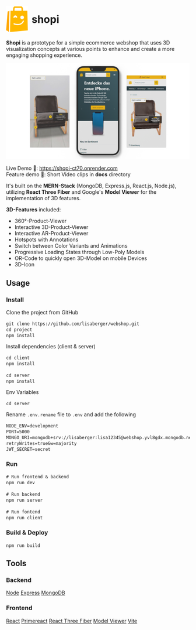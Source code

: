 # <span style="display: flex; align-items: center"><img style="margin-right: 10px" src="./client/public/logo-bild-marke.svg"/> shopi</span>

**Shopi** is a prototype for a simple ecommerce webshop that uses 3D visualization concepts at various points to enhance and create a more engaging shopping experience.

<img src="./docs/shopi-screens.png" />

Live Demo 👀: <a href="https://shopi-ct70.onrender.com">https://shopi-ct70.onrender.com</a><br />
Feature demo 🎥: Short Video clips in **docs** directory

It's built on the **MERN-Stack** (MongoDB, Express.js, React.js, Node.js), utilizing **React Three Fiber** and Google's **Model Viewer** for the implementation of 3D features.

**3D-Features** included:
- 360°-Product-Viewer
- Interactive 3D-Product-Viewer
- Interactive AR-Product-Viewer
- Hotspots with Annotations
- Switch between Color Variants and Animations
- Progressive Loading States through Low-Poly Models
- OR-Code to quickly open 3D-Model on mobile Devices
- 3D-Icon

## Usage

### Install

Clone the project from GitHub

```
git clone https://github.com/lisaberger/webshop.git
cd project
npm install
```

Install dependencies (client & server)

```
cd client
npm install

cd server
npm install
```

Env Variables

```
cd server
```

Rename `.env.rename` file to `.env` and add the following

```
NODE_ENV=development
PORT=5000
MONGO_URI=mongodb+srv://lisaberger:lisa12345@webshop.yvl8gdx.mongodb.net/?retryWrites=true&w=majority
JWT_SECRET=secret
```

### Run

```
# Run frontend & backend
npm run dev

# Run backend
npm run server

# Run fontend
npm run client
```

### Build & Deploy

```
npm run build
```

## Tools

### Backend

[Node](https://nodejs.org/en/)
[Express](https://expressjs.com/)
[MongoDB](https://www.mongodb.com/)

### Frontend

[React](https://reactjs.org/)
[Primereact](https://primereact.org/)
[React Three Fiber](https://docs.pmnd.rs/react-three-fiber/)
[Model Viewer](https://modelviewer.dev/)
[Vite](https://vitejs.dev/)
